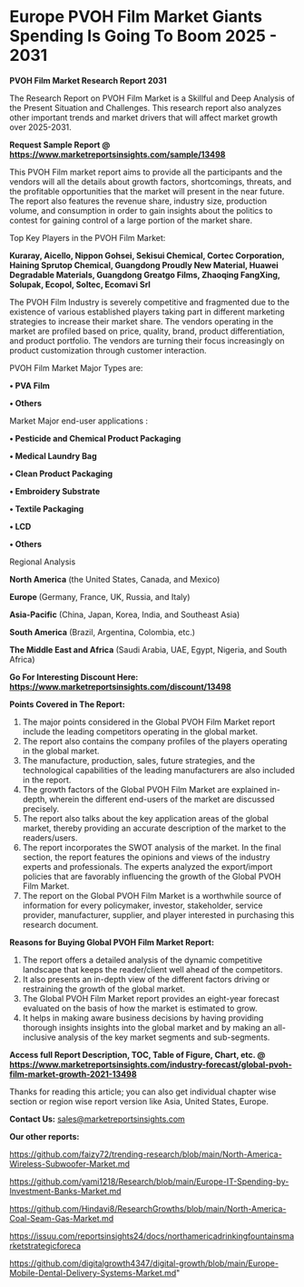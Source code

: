 # Europe PVOH Film Market Giants Spending Is Going To Boom 2025 - 2031

<strong>PVOH Film Market Research Report 2031</strong>

The Research Report on PVOH Film Market is a Skillful and Deep Analysis of the Present Situation and Challenges. This research report also analyzes other important trends and market drivers that will affect market growth over 2025-2031.

<strong>Request Sample Report @ <a href=https://www.marketreportsinsights.com/sample/13498>https://www.marketreportsinsights.com/sample/13498</a></strong>

This PVOH Film market report aims to provide all the participants and the vendors will all the details about growth factors, shortcomings, threats, and the profitable opportunities that the market will present in the near future. The report also features the revenue share, industry size, production volume, and consumption in order to gain insights about the politics to contest for gaining control of a large portion of the market share.

Top Key Players in the PVOH Film Market:

<strong>Kuraray, Aicello, Nippon Gohsei, Sekisui Chemical, Cortec Corporation, Haining Sprutop Chemical, Guangdong Proudly New Material, Huawei Degradable Materials, Guangdong Greatgo Films, Zhaoqing FangXing, Solupak, Ecopol, Soltec, Ecomavi Srl</strong>

The PVOH Film Industry is severely competitive and fragmented due to the existence of various established players taking part in different marketing strategies to increase their market share. The vendors operating in the market are profiled based on price, quality, brand, product differentiation, and product portfolio. The vendors are turning their focus increasingly on product customization through customer interaction.

PVOH Film Market Major Types are:

<strong>• PVA Film

• Others</strong>

Market Major end-user applications :

<strong>• Pesticide and Chemical Product Packaging

• Medical Laundry Bag

• Clean Product Packaging

• Embroidery Substrate

• Textile Packaging

• LCD

• Others</strong>

Regional Analysis

</u><strong><b>North America</b></strong> (the United States, Canada, and Mexico)

<strong><b>Europe </b></strong>(Germany, France, UK, Russia, and Italy)

<strong><b>Asia-Pacific</b></strong> (China, Japan, Korea, India, and Southeast Asia)

<strong><b>South America</b></strong> (Brazil, Argentina, Colombia, etc.)

<strong><b>The Middle East and Africa</b></strong> (Saudi Arabia, UAE, Egypt, Nigeria, and South Africa)

<strong>Go For Interesting Discount Here: <a href=https://www.marketreportsinsights.com/discount/13498>https://www.marketreportsinsights.com/discount/13498</a></strong>

<strong>Points Covered in The Report:</strong>
<ol>
  <li>The major points considered in the Global PVOH Film Market report include the leading competitors operating in the global market.</li>
  <li>The report also contains the company profiles of the players operating in the global market.</li>
  <li>The manufacture, production, sales, future strategies, and the technological capabilities of the leading manufacturers are also included in the report.</li>
  <li>The growth factors of the Global PVOH Film Market are explained in-depth, wherein the different end-users of the market are discussed precisely.</li>
  <li>The report also talks about the key application areas of the global market, thereby providing an accurate description of the market to the readers/users.</li>
  <li>The report incorporates the SWOT analysis of the market. In the final section, the report features the opinions and views of the industry experts and professionals. The experts analyzed the export/import policies that are favorably influencing the growth of the Global PVOH Film Market.</li>
  <li>The report on the Global PVOH Film Market is a worthwhile source of information for every policymaker, investor, stakeholder, service provider, manufacturer, supplier, and player interested in purchasing this research document.</li>
</ol>
<strong>Reasons for Buying Global PVOH Film Market Report:</strong>

<ol>
  <li>The report offers a detailed analysis of the dynamic competitive landscape that keeps the reader/client well ahead of the competitors.</li>
  <li>It also presents an in-depth view of the different factors driving or restraining the growth of the global market.</li>
  <li>The Global PVOH Film Market report provides an eight-year forecast evaluated on the basis of how the market is estimated to grow.</li>
  <li>It helps in making aware business decisions by having providing thorough insights insights into the global market and by making an all-inclusive analysis of the key market segments and sub-segments.</li>
</ol>
<strong>Access full Report Description, TOC, Table of Figure, Chart, etc. @ <a href=https://www.marketreportsinsights.com/industry-forecast/global-pvoh-film-market-growth-2021-13498>https://www.marketreportsinsights.com/industry-forecast/global-pvoh-film-market-growth-2021-13498</a></strong>


Thanks for reading this article; you can also get individual chapter wise section or region wise report version like Asia, United States, Europe.

<strong>Contact Us:</strong>
sales@marketreportsinsights.com

<strong>Our other reports:</strong>

<a href=https://github.com/faizy72/trending-research/blob/main/North-America-Wireless-Subwoofer-Market.md>https://github.com/faizy72/trending-research/blob/main/North-America-Wireless-Subwoofer-Market.md</a>

<a href=https://github.com/yami1218/Research/blob/main/Europe-IT-Spending-by-Investment-Banks-Market.md>https://github.com/yami1218/Research/blob/main/Europe-IT-Spending-by-Investment-Banks-Market.md</a>

<a href=https://github.com/Hindavi8/ResearchGrowths/blob/main/North-America-Coal-Seam-Gas-Market.md>https://github.com/Hindavi8/ResearchGrowths/blob/main/North-America-Coal-Seam-Gas-Market.md</a>

<a href=https://issuu.com/reportsinsights24/docs/northamericadrinkingfountainsmarketstrategicforeca>https://issuu.com/reportsinsights24/docs/northamericadrinkingfountainsmarketstrategicforeca</a>

<a href=https://github.com/digitalgrowth4347/digital-growth/blob/main/Europe-Mobile-Dental-Delivery-Systems-Market.md>https://github.com/digitalgrowth4347/digital-growth/blob/main/Europe-Mobile-Dental-Delivery-Systems-Market.md</a>"
